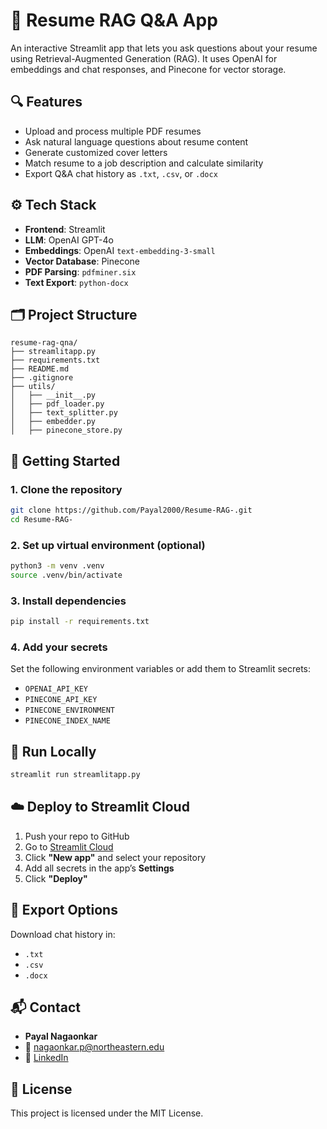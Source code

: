 # 📄 Resume RAG Q&A App

An interactive Streamlit app that lets you ask questions about your resume using Retrieval-Augmented Generation (RAG). It uses OpenAI for embeddings and chat responses, and Pinecone for vector storage.



## 🔍 Features

- Upload and process multiple PDF resumes
- Ask natural language questions about resume content
- Generate customized cover letters
- Match resume to a job description and calculate similarity
- Export Q&A chat history as `.txt`, `.csv`, or `.docx`


## ⚙️ Tech Stack

- **Frontend**: Streamlit
- **LLM**: OpenAI GPT-4o
- **Embeddings**: OpenAI `text-embedding-3-small`
- **Vector Database**: Pinecone
- **PDF Parsing**: `pdfminer.six`
- **Text Export**: `python-docx`



## 🗂️ Project Structure

```text
resume-rag-qna/
├── streamlitapp.py
├── requirements.txt
├── README.md
├── .gitignore
├── utils/
│   ├── __init__.py
│   ├── pdf_loader.py
│   ├── text_splitter.py
│   ├── embedder.py
│   ├── pinecone_store.py
```



## 🚀 Getting Started

### 1. Clone the repository

```bash
git clone https://github.com/Payal2000/Resume-RAG-.git
cd Resume-RAG-
```

### 2. Set up virtual environment (optional)

```bash
python3 -m venv .venv
source .venv/bin/activate
```

### 3. Install dependencies

```bash
pip install -r requirements.txt
```

### 4. Add your secrets

Set the following environment variables or add them to Streamlit secrets:

- `OPENAI_API_KEY`
- `PINECONE_API_KEY`
- `PINECONE_ENVIRONMENT`
- `PINECONE_INDEX_NAME`



## 🧪 Run Locally

```bash
streamlit run streamlitapp.py
```



## ☁️ Deploy to Streamlit Cloud

1. Push your repo to GitHub  
2. Go to [Streamlit Cloud](https://streamlit.io/cloud)  
3. Click **"New app"** and select your repository  
4. Add all secrets in the app’s **Settings**  
5. Click **"Deploy"**



## 📎 Export Options

Download chat history in:

- `.txt`
- `.csv`
- `.docx`



## 📬 Contact

- **Payal Nagaonkar**  
- 📧 [nagaonkar.p@northeastern.edu](mailto:nagaonkar.p@northeastern.edu)  
- 🔗 [LinkedIn](https://www.linkedin.com/in/payal-sanjay-nagaonkar-76b733188/)



## 🪪 License

This project is licensed under the MIT License.

